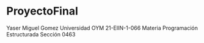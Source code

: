 # ProyectoFinal
Yaser Miguel Gomez Universidad OYM 21-EIIN-1-066 Materia Programación Estructurada Sección 0463  

